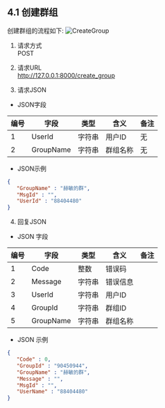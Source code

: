 ## 4.1 创建群组

创建群组的流程如下:
![CreateGroup](./image/创建群组.jpg)


1. 请求方式    
POST
2. 请求URL     
http://127.0.0.1:8000/create_group

3. 请求JSON 

* JSON字段

| 编号 | 字段      | 类型   | 含义     | 备注 |
| ---- | --------- | ------ | -------- | ---- |
| 1    | UserId    | 字符串 | 用户ID   | 无   |
| 2    | GroupName | 字符串 | 群组名称 | 无   |

* JSON示例
```json
{
   "GroupName" : "赫敏的群",
   "MsgId" : "",
   "UserId" : "88404480"
}
```

4. 回复JSON 

* JSON 字段

| 编号 | 字段      | 类型   | 含义     | 备注 |
| ---- | --------- | ------ | -------- | ---- |
| 1    | Code      | 整数   | 错误码   |      |
| 2    | Message   | 字符串 | 错误信息 |      |
| 3    | UserId    | 字符串 | 用户ID   |      |
| 4    | GroupId   | 字符串 | 群组ID   |      |
| 5    | GroupName | 字符串 | 群组名称 |      |


* JSON 示例
```json
{
   "Code" : 0,
   "GroupId" : "90450944",
   "GroupName" : "赫敏的群",
   "Message" : "",
   "MsgId" : "",
   "UserName" : "88404480"
}
```  